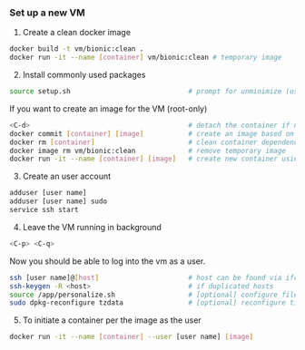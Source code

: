 ### Set up a new VM
1. Create a clean docker image
  ``` bash
  docker build -t vm/bionic:clean .
  docker run -it --name [container] vm/bionic:clean # temporary image
  ```

2. Install commonly used packages
  ``` bash
  source setup.sh                             # prompt for unminimize (user log-in) 
  ```
  
  If you want to create an image for the VM (root-only)
  ``` bash
  <C-d>                                       # detach the container if not already
  docker commit [container] [image]           # create an image based on the current VM state
  docker rm [container]                       # clean container dependency
  docker image rm vm/bionic:clean             # remove temporary image
  docker run -it --name [container] [image]   # create new container using the created image
  ```

3. Create an user account
  ``` bash
  adduser [user name]
  adduser [user name] sudo
  service ssh start
  ```
 
 
4. Leave the VM running in background
  ``` bash
  <C-p> <C-q>
  ```

  Now you should be able to log into the vm as a user. 
  ``` bash
  ssh [user name]@[host]                      # host can be found via ifconfig
  ssh-keygen -R <host>                        # if duplicated hosts
  source /app/personalize.sh                  # [optional] configure files, e.g., gitconfig
  sudo dpkg-reconfigure tzdata                # [optional] reconfigure time zone if needed
  ```

5. To initiate a container per the image as the user
  ``` bash
  docker run -it --name [container] --user [user name] [image]
  ```

